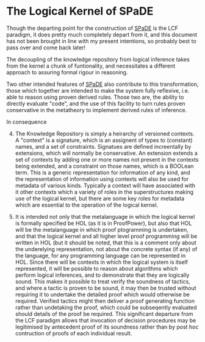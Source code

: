 # The Logical Kernel of SPaDE

Though the departing point for the construction of [SPaDE](../docs/tlad001.md#spade) is the LCF paradigm, it does pretty much completely depart from it, and this document has not been brought in line with my present intentions, so probably best to pass over and come back later!

The decoupling of the knowledge repository from logical inference takes from the kernel a chunk of funtionality, and necessitates a different approach to assuring formal rigour in reasoning.

Two other intended features of [SPaDE](../docs/tlad001.md#spade) also contribute to this transformation, those which together are intended to make the system fully reflexive, i.e. able to reason using proven derived rules.
Those two are, the ability to directly evaluate "code", and the use of this facility to turn rules proven conservative in the metatheory to implement derived rules of inference.

In consequence

4. The Knowledge Repository is simply a heirarchy of versioned contexts.
A "context" is a signature, which is an assignent of types to
(constant) names, and a set of constraints.
Signatues are defined increentally by extensions,
which will normally be conservative.
An extension extends a set of contexts by adding
one or more names not present in the contexts being extended,
and a constraint on those names, which is a BOOLean term.
This is a generic representation for information of any kind,
and the representation of information using contexts
will also be used for metadata of various kinds.
Typically a context will have associated with it
other contexts which a variety of roles in the superstructures
making use of the logical kernel, but there are some key roles
for metadata which are essential to the operation of the logical kernel.

7. It is intended not only that the metalanguage in which
the logical kernel is formally specified be HOL (as it is in ProofPower),
but also that HOL will be the metalanguage in which proof ptogramming
is undertaken, and that the logical kernel and all
higher level proof programming will be written in HOL
(but it should be noted, that this is a comment only about the
underelying representation, not about the concrete syntax
(if any) of the language, for any programming language
can be represented in HOL.
Since there will be contexts in which the logical system is itself
represented, it will be possible to reason about algorithms which
perform logical inferences, and to demonstrate that they are
logically sound.
This makes it possible to treat verify the soundness of tactics,
and where a tactic is proven to be sound, it may then be trusted
without requiring it to undertake the detailed proof which would
otherwise be required.
Verified tactics might then deliver a proof generating function
rather than undetaking the proof, which could be subseqently evaluated
should details of the proof be required.
This significant departure from the LCF paradigm allows that invocation
of decision procedures may be legitimised by antecedent proof
of its soundness rather than by post hoc contruction of proofs
of each individual result.
